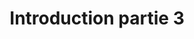 ---
title: Introduction partie 3
link: https://player.vimeo.com/video/159348633
type: video
contenttype: recul
---